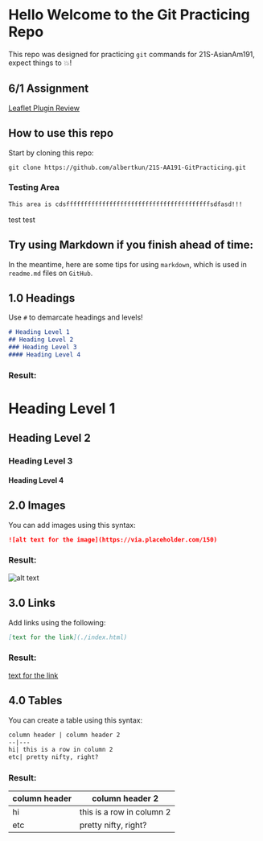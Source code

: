 # Hello Welcome to the Git Practicing Repo
This repo was designed for practicing `git` commands for 21S-AsianAm191, expect things to 💥!

## 6/1 Assignment
[Leaflet Plugin Review](./readme.md)

## How to use this repo
Start by cloning this repo:
```
git clone https://github.com/albertkun/21S-AA191-GitPracticing.git
```
### Testing Area
```md
This area is cdsffffffffffffffffffffffffffffffffffffffffsdfasd!!!
```
test test

## Try using Markdown if you finish ahead of time:

In the meantime, here are some tips for using `markdown`, which is used in `readme.md` files on `GitHub`.

## 1.0 Headings 
Use `#` to demarcate headings and levels!

```md
# Heading Level 1
## Heading Level 2
### Heading Level 3
#### Heading Level 4
```
### Result:
# Heading Level 1
## Heading Level 2
### Heading Level 3
#### Heading Level 4

## 2.0 Images
You can add images using this syntax:
```md
![alt text for the image](https://via.placeholder.com/150)
```
### Result:

![alt text](https://via.placeholder.com/150)
## 3.0 Links
Add links using the following:
```md
[text for the link](./index.html)
```
### Result:
[text for the link](./index.html)

## 4.0 Tables
You can create a table using this syntax:
```md
column header | column header 2
--|---
hi| this is a row in column 2
etc| pretty nifty, right?
```
### Result:
column header | column header 2
--|---
hi| this is a row in column 2
etc| pretty nifty, right?
